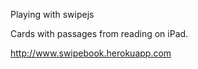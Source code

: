 Playing with swipejs

Cards with passages from reading on iPad.

http://www.swipebook.herokuapp.com
